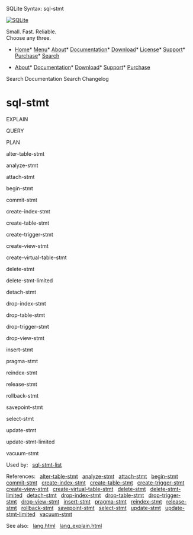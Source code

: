 




SQLite Syntax: sql\-stmt




[![SQLite](../images/sqlite370_banner.gif)](../index.html)


Small. Fast. Reliable.  
Choose any three.


* [Home](../index.html)* [Menu](javascript:void(0))* [About](../about.html)* [Documentation](../docs.html)* [Download](../download.html)* [License](../copyright.html)* [Support](../support.html)* [Purchase](../prosupport.html)* [Search](javascript:void(0))




* [About](../about.html)* [Documentation](../docs.html)* [Download](../download.html)* [Support](../support.html)* [Purchase](../prosupport.html)






Search Documentation
Search Changelog







# sql\-stmt








EXPLAIN



QUERY



PLAN









alter\-table\-stmt






analyze\-stmt






attach\-stmt






begin\-stmt






commit\-stmt






create\-index\-stmt






create\-table\-stmt






create\-trigger\-stmt






create\-view\-stmt






create\-virtual\-table\-stmt






delete\-stmt






delete\-stmt\-limited






detach\-stmt






drop\-index\-stmt






drop\-table\-stmt






drop\-trigger\-stmt






drop\-view\-stmt






insert\-stmt






pragma\-stmt






reindex\-stmt






release\-stmt






rollback\-stmt






savepoint\-stmt






select\-stmt






update\-stmt






update\-stmt\-limited






vacuum\-stmt






  


Used by:   [sql\-stmt\-list](./sql-stmt-list.html)  

References:   [alter\-table\-stmt](./alter-table-stmt.html)   [analyze\-stmt](./analyze-stmt.html)   [attach\-stmt](./attach-stmt.html)   [begin\-stmt](./begin-stmt.html)   [commit\-stmt](./commit-stmt.html)   [create\-index\-stmt](./create-index-stmt.html)   [create\-table\-stmt](./create-table-stmt.html)   [create\-trigger\-stmt](./create-trigger-stmt.html)   [create\-view\-stmt](./create-view-stmt.html)   [create\-virtual\-table\-stmt](./create-virtual-table-stmt.html)   [delete\-stmt](./delete-stmt.html)   [delete\-stmt\-limited](./delete-stmt-limited.html)   [detach\-stmt](./detach-stmt.html)   [drop\-index\-stmt](./drop-index-stmt.html)   [drop\-table\-stmt](./drop-table-stmt.html)   [drop\-trigger\-stmt](./drop-trigger-stmt.html)   [drop\-view\-stmt](./drop-view-stmt.html)   [insert\-stmt](./insert-stmt.html)   [pragma\-stmt](./pragma-stmt.html)   [reindex\-stmt](./reindex-stmt.html)   [release\-stmt](./release-stmt.html)   [rollback\-stmt](./rollback-stmt.html)   [savepoint\-stmt](./savepoint-stmt.html)   [select\-stmt](./select-stmt.html)   [update\-stmt](./update-stmt.html)   [update\-stmt\-limited](./update-stmt-limited.html)   [vacuum\-stmt](./vacuum-stmt.html)  

See also:   [lang.html](../lang.html)   [lang\_explain.html](../lang_explain.html)

